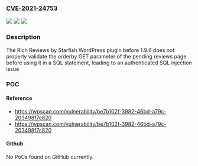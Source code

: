 ### [CVE-2021-24753](https://cve.mitre.org/cgi-bin/cvename.cgi?name=CVE-2021-24753)
![](https://img.shields.io/static/v1?label=Product&message=Rich%20Reviews%20by%20Starfish&color=blue)
![](https://img.shields.io/static/v1?label=Version&message=1.9.6%3C%201.9.6%20&color=brighgreen)
![](https://img.shields.io/static/v1?label=Vulnerability&message=CWE-89%20SQL%20Injection&color=brighgreen)

### Description

The Rich Reviews by Starfish WordPress plugin before 1.9.6 does not properly validate the orderby GET parameter of the pending reviews page before using it in a SQL statement, leading to an authenticated SQL injection issue

### POC

#### Reference
- https://wpscan.com/vulnerability/be7b102f-3982-46bd-a79c-203498f7c820
- https://wpscan.com/vulnerability/be7b102f-3982-46bd-a79c-203498f7c820

#### Github
No PoCs found on GitHub currently.

